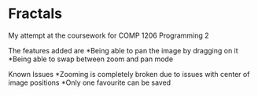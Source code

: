 # Fractals
My attempt at the coursework for COMP 1206 Programming 2

The features added are 
*Being able to pan the image by dragging on it
*Being able to swap between zoom and pan mode

Known Issues
*Zooming is completely broken due to issues with center of image positions
*Only one favourite can be saved
